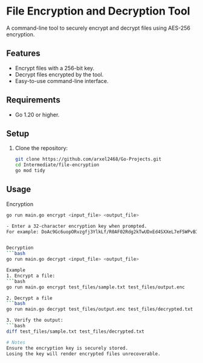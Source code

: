 # File Encryption and Decryption Tool

A command-line tool to securely encrypt and decrypt files using AES-256 encryption.

## Features
- Encrypt files with a 256-bit key.
- Decrypt files encrypted by the tool.
- Easy-to-use command-line interface.

## Requirements
- Go 1.20 or higher.

## Setup
1. Clone the repository:
   ```bash
   git clone https://github.com/arxel2468/Go-Projects.git
   cd Intermediate/file-encryption
   go mod tidy

## Usage
Encryption
   ```bash
   go run main.go encrypt <input_file> <output_file>

- Enter a 32-character encryption key when prompted.
For example: DoAc9Gc6uopORvzgfj3YlkLf/R0AF02Rdg2kTwUDxEd4SXXeL7eF5WPvBI+icyUP


Decryption
   ```bash
   go run main.go decrypt <input_file> <output_file>

Example
1. Encrypt a file:
   ```bash
   go run main.go encrypt test_files/sample.txt test_files/output.enc

2. Decrypt a file
   ```bash
   go run main.go decrypt test_files/output.enc test_files/decrypted.txt

3. Verify the output:
   ```bash
   diff test_files/sample.txt test_files/decrypted.txt

# Notes
Ensure the encryption key is securely stored.
Losing the key will render encrypted files unrecoverable.